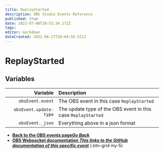 ```yaml
---
title: ReplayStarted
description: OBS Studio Events Reference
published: true
date: 2022-07-06T20:53:34.172Z
tags:
editor: markdown
dateCreated: 2022-06-27T20:04:59.521Z
---
```


# ReplayStarted

## Variables

| Variable | Description |
|---------:|:------------|
| `obsEvent.event` | The OBS event in this case `ReplayStarted`
| `obsEvent.update-type` | The update type of the OBS event in this case `ReplayStarted`
| `obsEvent._json` | Everything above in a json format

- [<i class="mdi mdi-chevron-left"></i>**Back to the OBS events page*Go Back***](/en/Broadcasters/OBS/Events)
- [<i class="mdi mdi-github"></i> **OBS Websocket documentation *This links to the GitHub documentation of this specific event***](https://github.com/obsproject/obs-websocket/blob/4.x-current/docs/generated/protocol.md#replaystarted)
{.btn-grid my-5}
